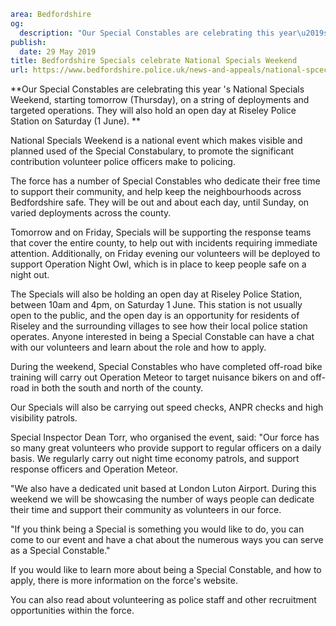 ```yaml
area: Bedfordshire
og:
  description: "Our Special Constables are celebrating this year\u2019s National Specials Weekend, starting tomorrow (Thursday), on a string of deployments and targeted operations."
publish:
  date: 29 May 2019
title: Bedfordshire Specials celebrate National Specials Weekend
url: https://www.bedfordshire.police.uk/news-and-appeals/national-spcecials-week-may19
```

**Our Special Constables are celebrating this year 's National Specials Weekend, starting tomorrow (Thursday), on a string of deployments and targeted operations. They will also hold an open day at Riseley Police Station on Saturday (1 June). **

National Specials Weekend is a national event which makes visible and planned used of the Special Constabulary, to promote the significant contribution volunteer police officers make to policing.

The force has a number of Special Constables who dedicate their free time to support their community, and help keep the neighbourhoods across Bedfordshire safe. They will be out and about each day, until Sunday, on varied deployments across the county.

Tomorrow and on Friday, Specials will be supporting the response teams that cover the entire county, to help out with incidents requiring immediate attention. Additionally, on Friday evening our volunteers will be deployed to support Operation Night Owl, which is in place to keep people safe on a night out.

The Specials will also be holding an open day at Riseley Police Station, between 10am and 4pm, on Saturday 1 June. This station is not usually open to the public, and the open day is an opportunity for residents of Riseley and the surrounding villages to see how their local police station operates. Anyone interested in being a Special Constable can have a chat with our volunteers and learn about the role and how to apply.

During the weekend, Special Constables who have completed off-road bike training will carry out Operation Meteor to target nuisance bikers on and off-road in both the south and north of the county.

Our Specials will also be carrying out speed checks, ANPR checks and high visibility patrols.

Special Inspector Dean Torr, who organised the event, said: "Our force has so many great volunteers who provide support to regular officers on a daily basis. We regularly carry out night time economy patrols, and support response officers and Operation Meteor.

"We also have a dedicated unit based at London Luton Airport. During this weekend we will be showcasing the number of ways people can dedicate their time and support their community as volunteers in our force.

"If you think being a Special is something you would like to do, you can come to our event and have a chat about the numerous ways you can serve as a Special Constable."

If you would like to learn more about being a Special Constable, and how to apply, there is more information on the force's website.

You can also read about volunteering as police staff and other recruitment opportunities within the force.
